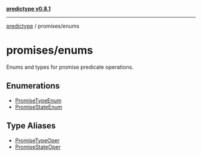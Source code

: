 [**predictype v0.8.1**](../../README.md)

***

[predictype](../../modules.md) / promises/enums

# promises/enums

Enums and types for promise predicate operations.

## Enumerations

- [PromiseTypeEnum](enumerations/PromiseTypeEnum.md)
- [PromiseStateEnum](enumerations/PromiseStateEnum.md)

## Type Aliases

- [PromiseTypeOper](type-aliases/PromiseTypeOper.md)
- [PromiseStateOper](type-aliases/PromiseStateOper.md)
